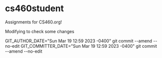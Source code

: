 # cs460student
Assignments for CS460.org!

Modifying to check some changes

GIT_AUTHOR_DATE="Sun Mar 19 12:59 2023 -0400" git commit --amend --no-edit
GIT_COMMITTER_DATE="Sun Mar 19 12:59 2023 -0400" git commit --amend --no-edit